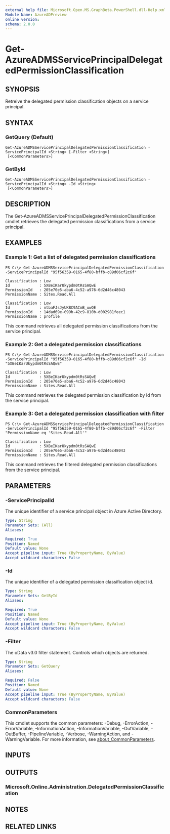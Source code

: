```yaml
---
external help file: Microsoft.Open.MS.GraphBeta.PowerShell.dll-Help.xml
Module Name: AzureADPreview
online version:
schema: 2.0.0
---
```


# Get-AzureADMSServicePrincipalDelegatedPermissionClassification

## SYNOPSIS
Retreive the delegated permission classification objects on a service principal.

## SYNTAX

### GetQuery (Default)
```
Get-AzureADMSServicePrincipalDelegatedPermissionClassification -ServicePrincipalId <String> [-Filter <String>]
 [<CommonParameters>]
```

### GetById
```
Get-AzureADMSServicePrincipalDelegatedPermissionClassification -ServicePrincipalId <String> -Id <String>
 [<CommonParameters>]
```

## DESCRIPTION
The Get-AzureADMSServicePrincipalDelegatedPermissionClassification cmdlet retrieves the delegated permission classifications from a service principal.

## EXAMPLES

### Example 1: Get a list of delegated permission classifications
```
PS C:\> Get-AzureADMSServicePrincipalDelegatedPermissionClassification -ServicePrincipalId "95f56359-0165-4f80-bffb-c89d06cf2c6f"

Classification : Low
Id             : 5XBeIKarUkypdm0tRsSAQwE
PermissionId   : 205e70e5-aba6-4c52-a976-6d2d46c48043
PermissionName : Sites.Read.All

Classification : Low
Id             : ntbaFJsJyUKBC9ACmB_uwQE
PermissionId   : 14dad69e-099b-42c9-810b-d002981feec1
PermissionName : profile
```

This command retrieves all delegated permission classifications from the service principal.

### Example 2: Get a delegated permission classifications
```
PS C:\> Get-AzureADMSServicePrincipalDelegatedPermissionClassification -ServicePrincipalId "95f56359-0165-4f80-bffb-c89d06cf2c6f" -Id "5XBeIKarUkypdm0tRsSAQwE"

Classification : Low
Id             : 5XBeIKarUkypdm0tRsSAQwE
PermissionId   : 205e70e5-aba6-4c52-a976-6d2d46c48043
PermissionName : Sites.Read.All
```

This command retrieves the delegated permission classification by Id from the service principal.

### Example 3: Get a delegated permission classification with filter
```
PS C:\> Get-AzureADMSServicePrincipalDelegatedPermissionClassification -ServicePrincipalId "95f56359-0165-4f80-bffb-c89d06cf2c6f" -Filter "PermissionName eq 'Sites.Read.All'"

Classification : Low
Id             : 5XBeIKarUkypdm0tRsSAQwE
PermissionId   : 205e70e5-aba6-4c52-a976-6d2d46c48043
PermissionName : Sites.Read.All
```

This command retrieves the filtered delegated permission classifications from the service principal.

## PARAMETERS

### -ServicePrincipalId
The unique identifier of a service principal object in Azure Active Directory.

```yaml
Type: String
Parameter Sets: (All)
Aliases:

Required: True
Position: Named
Default value: None
Accept pipeline input: True (ByPropertyName, ByValue)
Accept wildcard characters: False
```

### -Id
The unique identifier of a delegated permission classification object id.

```yaml
Type: String
Parameter Sets: GetById
Aliases:

Required: True
Position: Named
Default value: None
Accept pipeline input: True (ByPropertyName, ByValue)
Accept wildcard characters: False
```

### -Filter
The oData v3.0 filter statement. 
Controls which objects are returned.

```yaml
Type: String
Parameter Sets: GetQuery
Aliases:

Required: False
Position: Named
Default value: None
Accept pipeline input: True (ByPropertyName, ByValue)
Accept wildcard characters: False
```

### CommonParameters
This cmdlet supports the common parameters: -Debug, -ErrorAction, -ErrorVariable, -InformationAction, -InformationVariable, -OutVariable, -OutBuffer, -PipelineVariable, -Verbose, -WarningAction, and -WarningVariable. For more information, see [about_CommonParameters](http://go.microsoft.com/fwlink/?LinkID=113216).

## INPUTS

## OUTPUTS

### Microsoft.Online.Administration.DelegatedPermissionClassification
## NOTES
## RELATED LINKS
